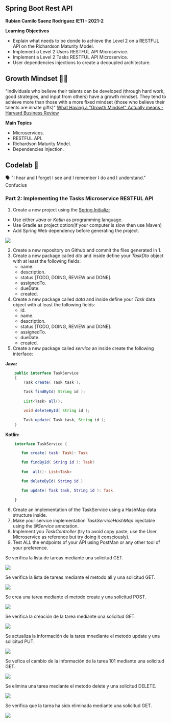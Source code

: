 ## Spring Boot Rest API

**Rubian Camilo Saenz Rodriguez**
**IETI - 2021-2**

**Learning Objectives**

- Explain what needs to be donde to achieve the Level 2 on a  RESTFUL API on the Richardson Maturity Model.
- Implement a Level 2 Users RESTFUL API Microservice.
- Implement a Level 2 Tasks RESTFUL API Microservice.
-  User dependencies injections to create a decoupled architecture.


## Growth Mindset 🤹🏽

"Individuals who believe their talents can be developed (through hard work, good strategies, and input from others) have a growth mindset. They tend to achieve more than those with a more fixed mindset (those who believe their talents are innate gifts)" [What Having a "Growth Mindset" Actually means - Harvard Business Review](https://hbr.org/2016/01/what-having-a-growth-mindset-actually-means)  


**Main Topics**
 * Microservices.
 * RESTFUL API.
 * Richardson Maturity Model.
 * Dependencies Injection.

## Codelab 🧪

🗣️ "I hear and I forget I see and I remember I do and I understand." Confucius

### Part 2: Implementing the Tasks Microservice RESTFUL API

1. Create a new project using the [Spring Initializr](https://start.spring.io/)
  * Use either *Java* or *Kotlin* as programming language.
  * Use Gradle as project option(if your computer is slow then use  Maven)
  * Add Spring Web dependency before generating the project.

<img src="https://github.com/camilosaenz/IETI-LABORATORIO1-PART2/blob/main/images/Spring%20initializr.png?raw=true">

2. Create a new repository on Github and commit the files generated in 1.
3. Create a new package called *dto* and inside define your *TaskDto* object with at least the following fields:
    * name.
    * description.
    * status [TODO, DOING, REVIEW and DONE].
    * assignedTo.
    * dueDate.
    * created.
4. Create a new package called *data* and inside define your *Task* data object with at least the following fields:
    * id.
    * name.
    * description.
    * status [TODO, DOING, REVIEW and DONE].
    * assignedTo.
    * dueDate.
    * created.
5. Create a new package called *service* an inside create the following interface:

**Java:**
 ```java
     public interface TaskService
     {
         Task create( Task task );

         Task findById( String id );
         
         List<Task> all();

         void deleteById( String id );

         Task update( Task task, String id );
     }
  ```
  **Kotlin:**
  ```kotlin
      interface TaskService {

         fun create( task: Task): Task

         fun findById( String id ): Task?
         
         fun  all(): List<Task>

         fun deleteById( String id )

         fun update( Task task, String id ): Task

      }
  ```
6. Create an implementation of the TaskService using a HashMap data structure inside.
7. Make your service implementation *TaskServiceHashMap* injectable using the *@Service* annotation.
8. Implement you *TaskController* (try to avoid copy paste, use the User Microservice as reference but try doing it consciously).
9. Test ALL the endpoints of your API using PostMan or any other tool of your preference.

Se verifica la lista de tareas mediante una solicitud GET.

<img src="https://github.com/camilosaenz/IETI-LABORATORIO1-PART2/blob/main/images/getTask.png?raw=true">

Se verifica la lista de tareas mediante el metodo all y una solicitud GET.

<img src="https://github.com/camilosaenz/IETI-LABORATORIO1-PART2/blob/main/images/getTaskAll.png?raw=true">

Se crea una tarea mediante el metodo create y una solicitud POST.

<img src="https://github.com/camilosaenz/IETI-LABORATORIO1-PART2/blob/main/images/create.png?raw=true">

Se verifica la creación de la tarea mediante una solicitud GET.

<img src="https://github.com/camilosaenz/IETI-LABORATORIO1-PART2/blob/main/images/getTask-1.png?raw=true">

Se actualiza la información de la tarea mnediante el metodo update y una solicitud PUT.

<img src="https://github.com/camilosaenz/IETI-LABORATORIO1-PART2/blob/main/images/update.png?raw=true">

Se vefica el cambio de la información de la tarea 101 mediante una solicitud GET.

<img src="https://github.com/camilosaenz/IETI-LABORATORIO1-PART2/blob/main/images/getTask-1.1.png?raw=true">

Se elimina una tarea mediante el metodo delete y una solicitud DELETE.

<img src="https://github.com/camilosaenz/IETI-LABORATORIO1-PART2/blob/main/images/delete.png?raw=true">

Se verifica que la tarea ha sido eliminada mediante una solicitud GET.

<img src="https://github.com/camilosaenz/IETI-LABORATORIO1-PART2/blob/main/images/getTask-1.2.png?raw=true">
